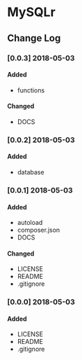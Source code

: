 # MySQLr #

## Change Log ##

### [0.0.3] 2018-05-03 ###

#### Added ####

- functions

#### Changed ####

- DOCS

### [0.0.2] 2018-05-03 ###

#### Added ####

- database

### [0.0.1] 2018-05-03 ###

#### Added ####

- autoload
- composer.json
- DOCS

#### Changed ####

- LICENSE
- README
- .gitignore

### [0.0.0] 2018-05-03 ###

#### Added ####

- LICENSE
- README
- .gitignore
